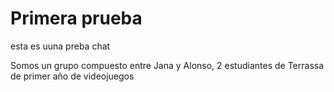 # Primera prueba
 esta es uuna preba chat

Somos un grupo compuesto entre Jana y Alonso, 2 estudiantes de Terrassa de primer año de videojuegos 
